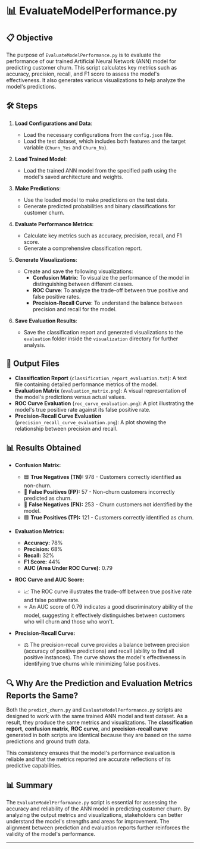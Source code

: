 # 📊 EvaluateModelPerformance.py

## 📋 Objective

The purpose of `EvaluateModelPerformance.py` is to evaluate the performance of our trained Artificial Neural Network (ANN) model for predicting customer churn. This script calculates key metrics such as accuracy, precision, recall, and F1 score to assess the model's effectiveness. It also generates various visualizations to help analyze the model's predictions.

## 🛠️ Steps

1. **Load Configurations and Data**:  
   - Load the necessary configurations from the `config.json` file.
   - Load the test dataset, which includes both features and the target variable (`Churn_Yes` and `Churn_No`).

2. **Load Trained Model**:  
   - Load the trained ANN model from the specified path using the model's saved architecture and weights.

3. **Make Predictions**:  
   - Use the loaded model to make predictions on the test data.
   - Generate predicted probabilities and binary classifications for customer churn.

4. **Evaluate Performance Metrics**:  
   - Calculate key metrics such as accuracy, precision, recall, and F1 score.
   - Generate a comprehensive classification report.

5. **Generate Visualizations**:  
   - Create and save the following visualizations:
     - **Confusion Matrix**: To visualize the performance of the model in distinguishing between different classes.
     - **ROC Curve**: To analyze the trade-off between true positive and false positive rates.
     - **Precision-Recall Curve**: To understand the balance between precision and recall for the model.

6. **Save Evaluation Results**:  
   - Save the classification report and generated visualizations to the `evaluation` folder inside the `visualization` directory for further analysis.

## 📄 Output Files

- **Classification Report** (`classification_report_evaluation.txt`): A text file containing detailed performance metrics of the model.
- **Evaluation Matrix** (`evaluation_matrix.png`): A visual representation of the model's predictions versus actual values.
- **ROC Curve Evaluation** (`roc_curve_evaluation.png`): A plot illustrating the model's true positive rate against its false positive rate.
- **Precision-Recall Curve Evaluation** (`precision_recall_curve_evaluation.png`): A plot showing the relationship between precision and recall.

## 📊 Results Obtained

- **Confusion Matrix:**
  - 🟦 **True Negatives (TN):** 978 - Customers correctly identified as non-churn.
  - 🔵 **False Positives (FP):** 57 - Non-churn customers incorrectly predicted as churn.
  - 🔴 **False Negatives (FN):** 253 - Churn customers not identified by the model.
  - 🟩 **True Positives (TP):** 121 - Customers correctly identified as churn.

- **Evaluation Metrics:**
  - **Accuracy:** 78%
  - **Precision:** 68%
  - **Recall:** 32%
  - **F1 Score:** 44%
  - **AUC (Area Under ROC Curve):** 0.79

- **ROC Curve and AUC Score:**
  - 📈 The ROC curve illustrates the trade-off between true positive rate and false positive rate.
  - ⭐ An AUC score of 0.79 indicates a good discriminatory ability of the model, suggesting it effectively distinguishes between customers who will churn and those who won't.

- **Precision-Recall Curve:**
  - ⚖️ The precision-recall curve provides a balance between precision (accuracy of positive predictions) and recall (ability to find all positive instances). The curve shows the model's effectiveness in identifying true churns while minimizing false positives.

## 🔍 Why Are the Prediction and Evaluation Metrics Reports the Same?

Both the `predict_churn.py` and `EvaluateModelPerformance.py` scripts are designed to work with the same trained ANN model and test dataset. As a result, they produce the same metrics and visualizations. The **classification report**, **confusion matrix**, **ROC curve**, and **precision-recall curve** generated in both scripts are identical because they are based on the same predictions and ground truth data.

This consistency ensures that the model's performance evaluation is reliable and that the metrics reported are accurate reflections of its predictive capabilities.

## 📊 Summary

The `EvaluateModelPerformance.py` script is essential for assessing the accuracy and reliability of the ANN model in predicting customer churn. By analyzing the output metrics and visualizations, stakeholders can better understand the model's strengths and areas for improvement. The alignment between prediction and evaluation reports further reinforces the validity of the model's performance.

---
